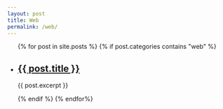 ```yaml
---
layout: post
title: Web
permalink: /web/
---
```

<ul class="">
    {% for post in site.posts %}
    {% if post.categories contains "web" %}
    <li>
        <h2><a href="{{ post.url }}">{{ post.title }}</a></h2>
        <p>{{ post.excerpt }}</p>
    </li>
    {% endif %}
    {% endfor%}
</ul>